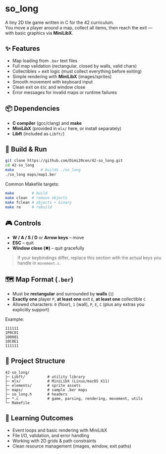 # so_long

A tiny 2D tile game written in C for the 42 curriculum.  
You move a player around a map, collect all items, then reach the exit — with basic graphics via **MiniLibX**.


## ✨ Features
- Map loading from `.ber` text files
- Full map validation (rectangular, closed by walls, valid chars)
- Collectibles + exit logic (must collect everything before exiting)
- Simple rendering with **MiniLibX** (images/sprites)
- Smooth movement with keyboard input
- Clean exit on `ESC` and window close
- Error messages for invalid maps or runtime failures


## 📦 Dependencies
- **C compiler** (gcc/clang) and **make**
- **MiniLibX** (provided in `mlx/` here, or install separately)
- **Libft** (included as `Libft/`)


## 🚀 Build & Run

```bash
git clone https://github.com/Dimi20cen/42-so_long.git
cd 42-so_long
make            # builds ./so_long
./so_long maps/map1.ber
````

Common Makefile targets:

```bash
make        # build
make clean  # remove objects
make fclean # objects + binary
make re     # rebuild
```


## 🎮 Controls

- **W / A / S / D** or **Arrow keys** – move
- **ESC** – quit
- **Window close (✖)** – quit gracefully

> If your keybindings differ, replace this section with the actual keys you handle in `movement.c`.

## 🗺️ Map Format (`.ber`)

- Must be **rectangular** and surrounded by **walls** (`1`)
- **Exactly one** player `P`, **at least one** exit `E`, **at least one** collectible `C`
- Allowed characters: `0` (floor), `1` (wall), `P`, `E`, `C` (plus any extras you explicitly support)

Example:
```
111111
1P0C01
100001
10C0E1
111111
```

## 📂 Project Structure

```
42-so_long/
├─ Libft/          # utility library
├─ mlx/            # MiniLibX (Linux/macOS X11)
├─ elements/       # sprite assets
├─ maps/           # sample .ber maps
├─ so_long.h       # headers
├─ *.c             # game, parsing, rendering, movement, utils
└─ Makefile
```

## 📖 Learning Outcomes

- Event loops and basic rendering with MiniLibX
- File I/O, validation, and error handling
- Working with 2D grids & path constraints
- Clean resource management (images, window, exit paths)
